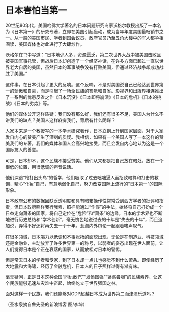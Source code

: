 # 日本害怕当第一

20世纪80年代，美国哈佛大学著名的日本问题研究专家沃格尔教授出版了一本名为《日本第一》的研究专著，立即在美国引起轰动，成为当年年度美国最畅销书之一。从一般的美国市民、学者到国会议员、政府官员乃至五角大楼中的军人都争相阅读，美国媒体也对此进行了大肆炒作。 

沃格尔在书中写道：“日本地少人多，资源匮乏，第二次世界大战中被美国击败且被美国军事托管，但战后日本却创造了一个经济神话，在许多方面已超过一直以世界老大自居的美国，虽然日本的军事战争没有打败美国，但通过经济战争却成功战胜了美国。” 

这件事，在日本引起了更大的反响。这个反响，不是对美国说自己已经达到世界第一的骄傲和自豪，而是引起了一场全民族的警觉和自省。影视界和出版界接连推出了一系列的忧患反省之作《日本沉没》《日本即将崩溃》《日本的危机》《日本的挑战》《日本的劣势》等。 

他们的媒体公开这样质疑：我们没有那么好，我们还有很多不足，美国人为什么不讲我们的缺点？美国人这样麻痹我们，背后有什么阴谋？ 

人家本来是一个教授写的一本学术研究著作，日本立刻上升到国家层面，对于人家发自内心的赞美产生了深刻的质疑。我相信，如果有一个美国人写了一本这样的赞美我们的专著，我们的媒体和国人会高兴地接受，而且会发自内心地认为这是一个国际友人的善意。 

可是，日本却不，这个民族不接受赞美。他们从来都是把自己放在暗处，放在一个很低的位置，用很低调的声音说话。 

他们深谙“枪打出头鸟”的哲学，他们吸取了过去咄咄逼人而招致暗算和打击的教训，精心“化妆”自己，有意地弱化自己，努力改变国际上流行的“日本第一”的国际形象。 

日本政府公布的数据因缺乏透明度和具有暗箱操作性常常受到西方学者的批评和指责，但日本政府照样我行我素，照样能通过“作假”的手法，始终将自己打扮成一个日益走向萧条的国家，将自己定位在“危险”和“萧条”的边缘。日本的学术界也不断地进行历史总结和“学术创新”，毫无愧色地说过去的十年是“失去的十年”，而且追加说，弄得不好还将再失去一个十年。惹海内外舆论一起跟着唉声叹气。 

在很多领域，日本竭力以低调和不事张扬的面貌出现，无论是在制造业、科技领域还是金融业，主动放弃了许多世界第一的称号，以弱者的姿态出现在世人面前，让人们觉得日本是个正在衰落的国家，从而放松对日本的警惕。 

但是常去日本的学者和专家，到了日本却一点儿也感觉不到什么萧条。即使经历了大地震和大海啸，经历了金融危机，日本人的日子照样过得有滋有味。 

毫无疑问，正是日本这种全国“同仇敌忾”“发愤图强”“卧薪尝胆”的民族素养，让这个民族能够迅速从灾难中奋起，始终屹立于世界强国之林。 

面对这样一个民族，我们还能够对GDP超越日本成为世界第二而津津乐道吗？ 

（圣水泉摘自鲁先圣的新浪博客 图/李坤）